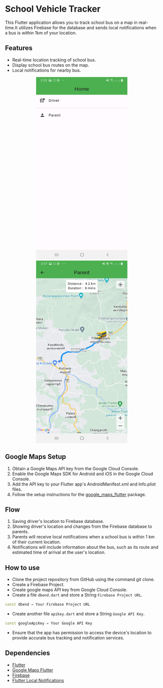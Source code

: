 # School Vehicle Tracker

This Flutter application allows you to track school bus on a map in real-time.It utilizes Firebase for the database and sends local notifications when a bus is within 1km of your location.

## Features

- Real-time location tracking of school bus.
- Display school bus routes on the map.
- Local notifications for nearby bus.

<p align = "center"><img src = 'assets/screenshots/school_vehicle_tracker_home_screenshot.jpg' height = "600" width = "300">  <img src = 'assets/screenshots/parent_view_screenshot.jpg' height = "600" width = "300"></p>

## Google Maps Setup

1. Obtain a Google Maps API key from the Google Cloud Console.
2. Enable the Google Maps SDK for Android and iOS in the Google Cloud Console.
3. Add the API key to your Flutter app's AndroidManifest.xml and Info.plist files.
4. Follow the setup instructions for the [google_maps_flutter](https://pub.dev/packages/google_maps_flutter) package.


## Flow

1. Saving driver's location to Firebase database.
2. Showing driver's location and changes from the Firebase database to parents.
3. Parents will receive local notifications when a school bus is within 1 km of their current location.
4. Notifications will include information about the bus, such as its route and estimated time of arrival at the user's location.

## How to use

- Clone the project repository from GitHub using the command git clone.
- Create a Firebase Project.
- Create google maps API key from Google Cloud Console.
- Create a file `dbend.dart` and store a String `Firebase Project URL`.
```dart 
const dbend = Your Firebase Project URL
```
- Create another file `apikey.dart` and store a String `Google API Key`.
```dart 
const googleApiKey = Your Google API Key
```
- Ensure that the app has permission to access the device's location to provide accurate bus tracking and notification services.


## Dependencies

- [Flutter](https://flutter.dev)
- [Google Maps Flutter](https://pub.dev/packages/google_maps_flutter)
- [Firebase](https://firebase.google.com/)
- [Flutter Local Notifications](https://pub.dev/packages/flutter_local_notifications)

